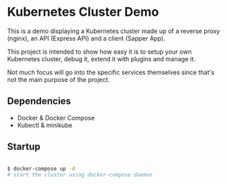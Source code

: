 # Kubernetes Cluster Demo

This is a demo displaying a Kubernetes cluster made up of a reverse proxy (nginx), an API (Express API) and a client (Sapper App).

This project is intended to show how easy it is to setup your own Kubernetes cluster, debug it, extend it with plugins and manage it.

Not much focus will go into the specific services themselves since that's not the main purpose of the project.

## Dependencies

- Docker & Docker Compose
- Kubectl & minikube

## Startup

```bash

$ docker-compose up -d
# start the cluster using docker-compose daemon

```
